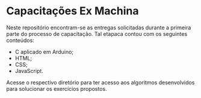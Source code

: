 # Capacitações Ex Machina

Neste repositório encontram-se as entregas solicitadas durante a primeira parte do processo de capacitação. Tal etapaca contou com os seguintes conteúdos:

* C aplicado em Arduino;
* HTML;
* CSS;
* JavaScript.
 
Acesse o respectivo diretório para ter acesso aos algoritmos desenvolvidos para solucionar os exercícios propostos.